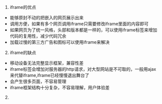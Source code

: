 1. iframe的优点
  - 能够原封不动的把嵌入的网页展示出来
  - 调用方便，如果有多个网页调用iframe只需要修改iframe里面的内容即可
  - 如果网页为了统一风格，头部和版本都是一样的，可以使用iframe标签来增加代码的复用性，减少代码冗余
  - 加载过慢的第三方广告和图标可以使用iframe来解决

2. iframe的缺点
  - 移动设备无法完整显示框架，兼容性差
  - iframe标签会增加对服务器的http请求，对大型网站是不可取的，一般用ajax来代替iframe,iframe已经慢慢退出舞台了
  - 会产生很多页面，不容易管理
  - iframe框架结构十分复杂，不容易理解，用户体验差 

2. 

  